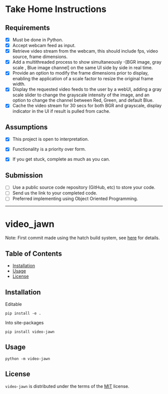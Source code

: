 # Take Home Instructions

## Requirements

- [x] Must be done in Python.  
- [x] Accept webcam feed as input.  
- [x] Retrieve video stream from the webcam, this should include fps, video source, frame
dimensions.  
- [x] Add a multithreaded process to show simultaneously -[BGR image, gray scale , Blue
image channel] on the same UI side by side in real time.  
- [x] Provide an option to modify the frame dimensions prior to display, enabling the
application of a scale factor to resize the original frame width.  
- [x] Display the requested video feeds to the user by a webUI, adding a gray scale slider to
change the grayscale intensity of the image, and an option to change the channel between
Red, Green, and default Blue.  
- [x] Cache the video stream for 30 secs for both BGR and grayscale, display indicator in the
UI if result is pulled from cache.  

## Assumptions

- [x] This project is open to interpretation.  
- [x] Functionality is a priority over form.  
- [x] If you get stuck, complete as much as you can.  


## Submission

- [ ]  Use a public source code repository (GitHub, etc) to store your code.  
- [ ]  Send us the link to your completed code.  
- [ ]  Preferred implementing using Object Oriented Programming.  

***

# video_jawn

Note: First commit made using the hatch build system, see [here](https://hatch.pypa.io/1.13/intro/) for details.  


## Table of Contents

- [Installation](#installation)
- [Usage](#usage)
- [License](#license)

## Installation

Editable
```console
pip install -e .
```

Into site-packages
```console
pip install video-jawn
```

## Usage

```console
python -m video-jawn
```

## License

`video-jawn` is distributed under the terms of the [MIT](https://spdx.org/licenses/MIT.html) license.  
